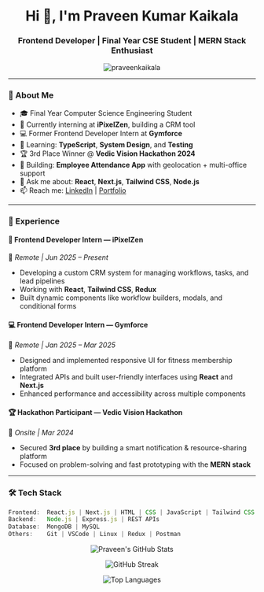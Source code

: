 <!-- README.md for praveenkaikala/praveenkaikala -->

<h1 align="center">Hi 👋, I'm Praveen Kumar Kaikala</h1>
<h3 align="center">Frontend Developer | Final Year CSE Student | MERN Stack Enthusiast</h3>

<p align="center">
  <img src="https://komarev.com/ghpvc/?username=praveenkaikala&label=Profile%20views&color=0e75b6&style=flat" alt="praveenkaikala" />
</p>

---

### 🚀 About Me
- 🎓 Final Year Computer Science Engineering Student  
- 💼 Currently interning at **iPixelZen**, building a CRM tool  
- 💻 Former Frontend Developer Intern at **Gymforce**  
- 🧠 Learning: **TypeScript**, **System Design**, and **Testing**  
- 🏆 3rd Place Winner @ **Vedic Vision Hackathon 2024**  
- 🔭 Building: **Employee Attendance App** with geolocation + multi-office support  
- 💬 Ask me about: **React**, **Next.js**, **Tailwind CSS**, **Node.js**  
- 📫 Reach me: [LinkedIn](https://linkedin.com/in/praveenkaikala) | [Portfolio](https://yourportfolio.com](https://polite-fox-1ec6a8.netlify.app/))

---

### 💼 Experience

#### 🚀 Frontend Developer Intern — iPixelZen  
📍 *Remote | Jun 2025 – Present*  
- Developing a custom CRM system for managing workflows, tasks, and lead pipelines  
- Working with **React**, **Tailwind CSS**, **Redux**
- Built dynamic components like workflow builders, modals, and conditional forms  

#### 💻 Frontend Developer Intern — Gymforce  
📍 *Remote | Jan 2025 – Mar 2025*  
- Designed and implemented responsive UI for fitness membership platform  
- Integrated APIs and built user-friendly interfaces using **React** and **Next.js**  
- Enhanced performance and accessibility across multiple components  

#### 🏆 Hackathon Participant — Vedic Vision Hackathon  
📍 *Onsite | Mar 2024*  
- Secured **3rd place** by building a smart notification & resource-sharing platform  
- Focused on problem-solving and fast prototyping with the **MERN stack**

---

### 🛠 Tech Stack
```js
Frontend:  React.js | Next.js | HTML | CSS | JavaScript | Tailwind CSS  
Backend:   Node.js | Express.js | REST APIs  
Database:  MongoDB | MySQL  
Others:    Git | VSCode | Linux | Redux | Postman
```
<p align="center"> <img src="https://github-readme-stats.vercel.app/api?username=praveenkaikala&show_icons=true&theme=radical" alt="Praveen's GitHub Stats" /> </p> <p align="center"> <img src="https://github-readme-streak-stats.herokuapp.com/?user=praveenkaikala&theme=radical" alt="GitHub Streak" /> </p> <p align="center"> <img src="https://github-readme-stats.vercel.app/api/top-langs/?username=praveenkaikala&layout=compact&theme=radical" alt="Top Languages" /> </p>
